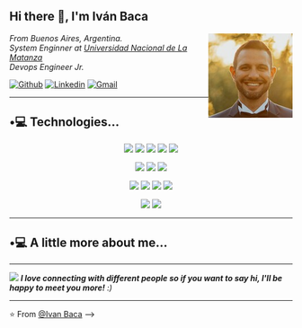 <h2>Hi there 👋, I'm Iván Baca</h2>

<img align='right' src="https://github.com/iebaca/iebaca/blob/main/fotoCV.jpg" />

<p>
  <em>
    From Buenos Aires, Argentina.</br>
    System Enginner at <a href="https://www.unlam.edu.ar/">Universidad Nacional de La Matanza</a>
    <!--img src="https://media.giphy.com/media/fYSnHlufseco8Fh93Z/giphy.gif" width="30"--></br>
    Devops Engineer Jr. </br>
  </em>
</p>

[![Github](https://img.shields.io/badge/GitHub-2500?style=for-the-badge&logo=github&logoColor=black)](https://github.com/iebaca)
[![Linkedin](https://img.shields.io/badge/LinkedIn-0077B5?style=for-the-badge&logo=linkedin&logoColor=white)](https://www.linkedin.com/in/iebaca/)
[![Gmail](https://img.shields.io/badge/Gmail-D14836?style=for-the-badge&logo=gmail&logoColor=white)](mailto:ivane.baca@gmail.com)

---
## •💻 Technologies...

<p align='center'>
  <!-- Tecnologías Iniciales --->
  
  <img src="https://img.shields.io/badge/-Terraform-blue?logo=terraform">
  <img src="https://img.shields.io/badge/-Docker-E34F26?style=flat&logo=docker&logoColor=white">
  <img src="https://img.shields.io/badge/-Kubernetes-1572B6?style=flat&logo=kubernetes&logoColor=white"> 
  <img src="https://img.shields.io/badge/-AWS-b304d7?style=flat&logo=amazon%20web%20services&logoColor=ffffff">
  <img src="https://img.shields.io/badge/-Linux-E34F26?style=flat&logo=linux&logoColor=white">
  
</p>
<p align='center'>
  <!-- Repositorios --->
  <img src="https://img.shields.io/badge/github-grey?style=flat&logo=github">
  <img src="https://img.shields.io/badge/gitlab-blue?style=flat&logo=gitlab">
  <img src="https://img.shields.io/badge/git?style=flat&logo=git">
</p>
<p align='center'>
  <!-- Tools --->
  <img src="https://img.shields.io/badge/-VSCode-blue?style=flat&logo=visual%20studio%20code&logoColor=white">
  <img src="https://img.shields.io/badge/-Jira-14b86c?style=flat&logo=attlasian&logoColor=red">
  <img src="https://img.shields.io/badge/-Scrum-ba4a35?style=flat&logo=scrum&logoColor=white">
  <img src="https://img.shields.io/badge/-CI/CD-f38344?style=flat">
</p>

<p align='center'>
  <!-- Virtualizacion --->
  <img src="https://img.shields.io/badge/-VMWare-red?style=flat&logo=vmware&logoColor=white">
  <img src="https://img.shields.io/badge/-VirtualBox-eed718?style=flat&logo=virtualbox&logoColor=white">
</p>

---
## •💻 A little more about me...

---
<img src="https://media.giphy.com/media/xT5LMHxhOfscxPfIfm/giphy.gif" width="60"> <em><b><b>I love connecting with different people</b> so if you want to say <b>hi, I'll be happy to meet you more!</b></b> :)</em>

---

⭐️ From [@Ivan Baca](https://github.com/iebaca)
-->
